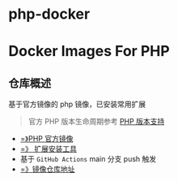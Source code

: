# php-docker

# Docker Images For PHP

## 仓库概述

基于官方镜像的 php 镜像，已安装常用扩展

> 官方 PHP 版本生命周期参考 [PHP 版本支持](https://www.php.net/supported-versions.php)

- [=》PHP 官方镜像](https://hub.docker.com/_/php)
- [=》 扩展安装工具](https://github.com/mlocati/docker-php-extension-installer)
- 基于 `GitHub Actions`  main 分支 push 触发
- [=》镜像仓库地址](https://hub.docker.com/r/jkobe824/php)


